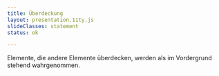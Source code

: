 ```yaml
---
title: Überdeckung
layout: presentation.11ty.js
slideClasses: statement
status: ok

---
```


Elemente, die andere Elemente überdecken, werden als im Vordergrund stehend wahrgenommen.
